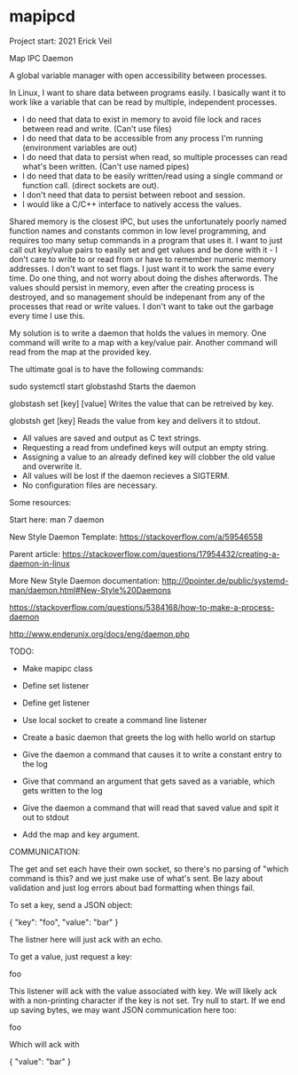 # mapipcd

Project start: 2021 Erick Veil

Map IPC Daemon

A global variable manager with open accessibility between processes.

In Linux, I want to share data between programs easily. I basically want it 
to work like a variable that can be read by multiple, independent processes.

- I do need that data to exist in memory to avoid file lock and races
  between read and write. (Can't use files)
- I do need that data to be accessible from any process I'm running
  (environment variables are out)
- I do need that data to persist when read, so multiple processes can read
  what's been written. (Can't use named pipes)
- I do need that data to be easily written/read using a single command or
  function call. (direct sockets are out).
- I don't need that data to persist between reboot and session.
- I would like a C/C++ interface to natively access the values.

Shared memory is the closest IPC, but uses the unfortunately poorly named function
names and constants common in low level programming, and requires too many
setup commands in a program that uses it. I want to just call out key/value
pairs to easily set and get values and be done with it - I don't care to write
to or read from or have to remember numeric memory addresses. I don't want to
set flags. I just want it to work the same every time.
Do one thing, and not worry about doing the dishes afterwords. The values should 
persist in memory, even after the creating process is destroyed, and so management 
should be indepenant from any of the processes that read or write values.
I don't want to take out the garbage every time I use this.

My solution is to write a daemon that holds the values in memory.
One command will write to a map with a key/value pair.
Another command will read from the map at the provided key.

The ultimate goal is to have the following commands:

sudo systemctl start globstashd
Starts the daemon

globstash set [key] [value]
Writes the value that can be retreived by key.

globstsh get [key]
Reads the value from key and delivers it to stdout.

- All values are saved and output as C text strings.
- Requesting a read from undefined keys will output an empty string.
- Assigning a value to an already defined key will clobber the old value and
  overwrite it.
- All values will be lost if the daemon recieves a SIGTERM.
- No configuration files are necessary.

Some resources:

Start here:
man 7 daemon

New Style Daemon Template:
https://stackoverflow.com/a/59546558

Parent article:
https://stackoverflow.com/questions/17954432/creating-a-daemon-in-linux

More New Style Daemon documentation:
http://0pointer.de/public/systemd-man/daemon.html#New-Style%20Daemons

https://stackoverflow.com/questions/5384168/how-to-make-a-process-daemon

http://www.enderunix.org/docs/eng/daemon.php


TODO:

- Make mapipc class
- Define set listener
- Define get listener

- Use local socket to create a command line listener
- Create a basic daemon that greets the log with hello world on startup
- Give the daemon a command that causes it to write a constant entry to the log
- Give that command an argument that gets saved as a variable, which gets
  written to the log
- Give the daemon a command that will read that saved value and spit it out to
  stdout
- Add the map and key argument.

COMMUNICATION:

The get and set each have their own socket, so there's no parsing of "which
command is this? and we just make use of what's sent. Be lazy about
validation and just log errors about bad formatting when things fail.

To set a key, send a JSON object:

{ 
    "key": "foo",
    "value": "bar"
}

The listner here will just ack with an echo.

To get a value, just request a key:

foo

This listener will ack with the value associated with key.
We will likely ack with a non-printing character if the key is not set.
Try null to start.
If we end up saving bytes, we may want JSON communication here too:

foo

Which will ack with 

{ "value": "bar" }


